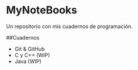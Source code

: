 # MyNoteBooks
Un repositorio con mis cuadernos de programación.

##Cuadernos
* Git & GitHub
* C y C++ (WIP)
* Java (WIP)
